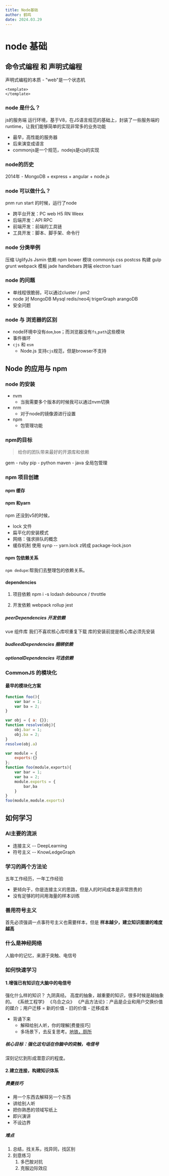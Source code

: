 ```yaml
---
title: Node基础
author: 鹤鸣
date: 2024.03.29
---
```


# node 基础

## 命令式编程 和 声明式编程

声明式编程的本质 - "web"是一个状态机

```vue
<template>
</template>
```

### node 是什么？

js的服务端 运行环境，基于V8，在JS语言规范的基础上，封装了一些服务端的runtime，让我们能够简单的实现非常多的业务功能

- 最早，高性能的服务器
- 后来演变成语言
- commonjs是一个规范，nodejs是cjs的实现

### node的历史

2014年 - MongoDB + express + angular + node.js

### node 可以做什么？

pnm run start 的时候，运行了node

- 跨平台开发：PC web H5 RN Weex
- 后端开发：API RPC
- 前端开发：前端的工具链
- 工具开发：脚本、脚手架、命令行

### node 分类举例

压缩 UglifyJs Jsmin
依赖 npm bower
模块 commonjs
css postcss
构建 gulp grunt webpack
模板 jade handlebars
跨端 electron tuari

### node 的问题

- 单线程很脆弱，可以通过cluster / pm2
- node 对 MongoDB Mysql redis/neo4j trigerGraph arangoDB
- 安全问题

### node 与 浏览器的区别

- node环境中没有`dom`,`bom`；而浏览器没有`fs`,`path`这些模块
- 事件循环
- `cjs` 和 `esm`
  - Node.js 支持`cjs`规范，但是browser不支持

## Node 的应用与 npm

### node 的安装

- nvm
  - 当我需要多个版本的时候我可以通过nvm切换
- nrm
  - 对于node的镜像源进行设置
- npm
  - 包管理功能

### npm的目标
>
> 给你的团队带来最好的开源库和依赖

gem - ruby
pip - python
maven - java  全局包管理

### npm 项目创建

#### npm 缓存

#### npm 和yarn

npm 还没到v5的时候，

- lock 文件
- 扁平化的安装模式
- 网络：强求排队的概念
- 缓存机制
使用 synp -- yarn.lock z转成 package-lock.json

#### npm 包依赖关系

`npm dedupe`:帮我们去整理包的依赖关系。

#### dependencies

1. 项目依赖
npm i -s
lodash debounce / throttle

2. 开发依赖
webpack rollup jest

##### peerDependencies 开发依赖

vue 组件库
我们不喜欢核心库呗重复下载
库的安装前提是核心库必须先安装

##### budleedDependencies 捆绑依赖

##### optionalDependencies 可选依赖

### CommonJS 的模块化

#### 最早的模块化方案

```js
function foo(){
    var bar = 1;
    var ba = 2;
}
```

```js
var obj = { a: {}};
function resolve(obj){
    obj.bar = 1;
    obj.ba = 2;
}
resolve(obj.a)
```

```js
var module = {
    exports:{}
};
function foo(module,exports){
    var bar = 1;
    var ba = 2;
    module.exports = {
        bar,ba
    }
}
foo(module,module.exports)
```

## 如何学习

### AI主要的流派

- 连接主义 -- DeepLearning
- 符号主义 -- KnowLedgeGraph

### 学习的两个方法论

五年工作经历，一年工作经验

- 更倾向于，你是连接主义的思路，但是人的时间成本是非常昂贵的
- 没有足够的时间用海量的样本训练

### 善用符号主义

首先必须强调一点事符号主义也需要样本，但是 **样本越少，建立知识图谱的难度越高**

### 什么是神经网络

人脑中的记忆，来源于突触、电信号

### 如何快速学习

#### 1.增强已有知识在大脑中的电信号

强化什么样的知识？
九阴真经。
高度的抽象，越重要的知识，很多时候是越抽象的。
《系统工程学》 《乌合之众》
《产品方法论》：产品是企业和用户交换价值的媒介；用户迁移 = 新的价值 - 旧的价值 - 迁移成本

- 背诵下来
  - 解释给别人听，你的理解[费曼技巧]
  - 多场景下，去反复思考。[地铁，厕所](记忆法则，多场景碰触)

##### 核心目标：强化这句话在你脑中的突触，电信号

深刻记忆到形成潜意识的程度。

#### 2.建立连接，构建知识体系

##### 费曼技巧

- 用一个东西去解释另一个东西
- 讲给别人听
- 把你熟悉的领域写纸上
- 即兴演讲
- 不设边界

##### 难点

1. 总结，找关系，找异同，找区别
2. 刻意练习
   1. 多巴胺对抗
   2. 克服边际效应
